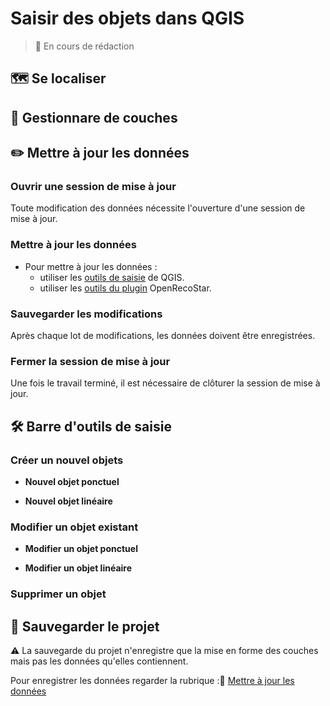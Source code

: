 # Saisir des objets dans QGIS

> 🚧 En cours de rédaction

## 🗺 Se localiser

## 📑 Gestionnare de couches

## ✏️ Mettre à jour les données

### Ouvrir une session de mise à jour

Toute modification des données nécessite l'ouverture d'une session de mise à jour.

### Mettre à jour les données

* Pour mettre à jour les données :
     - utiliser les [outils de saisie](#barre-doutils-de-saisie) de QGIS.
     - utiliser les [outils du plugin](./Outils_du_plugin.md#2--importer-un-fichier-de-points-levés) OpenRecoStar.

### Sauvegarder les modifications

Après chaque lot de modifications, les données doivent être enregistrées.

### Fermer la session de mise à jour

Une fois le travail terminé, il est nécessaire de clôturer la session de mise à jour.

## 🛠 Barre d'outils de saisie

### Créer un nouvel objets

* __Nouvel objet ponctuel__

* __Nouvel objet linéaire__

### Modifier un objet existant

* __Modifier un objet ponctuel__

* __Modifier un objet linéaire__

### Supprimer un objet


## 💾 Sauvegarder le projet

⚠️ La sauvegarde du projet n'enregistre que la mise en forme des couches mais pas les données qu'elles contiennent.

Pour enregistrer les données regarder la rubrique :🔗 [Mettre à jour les données](#mettre-à-jour-les-données)
